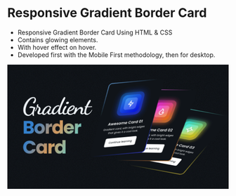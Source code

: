 # Responsive Gradient Border Card

- Responsive Gradient Border Card Using HTML & CSS
- Contains glowing elements.
- With hover effect on hover.
- Developed first with the Mobile First methodology, then for desktop.

![preview img](./preview.png)
